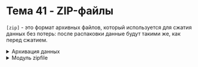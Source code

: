 # Тема 41 - ZIP-файлы

`[zip]` - это формат архивных файлов, который используется для сжатия данных без потерь: после распаковки данные будут такими же, как перед сжатием. 

<details>
  <summary>Архивация данных</summary>

1. `[Архивация данных]` - это упаковка нескольких файлов в один файл или поток — архив.  
   
3. `[Архивный файл]` - это специальным образом организованный файл, содержащий в себе один или несколько файлов в сжатом или несжатом виде и служебную информацию об именах файлов, дате и времени их создания или модификации, размерах и т.д.  
   
4. `[Степень сжатия файла]` - это мера того, насколько сильно файл был сжат при процессе архивации или сжатия данных. Это обычно выражается в процентах или в коэффициенте сжатия.  

Чем выше степень сжатия, тем больше данных удалено или сокращено в файле, и, следовательно, меньше размер файла. Например, если файл изначально был 100 МБ и после сжатия его размер составляет 20 МБ, это означает, что файл сжался до 20% от своего исходного размера, и его степень сжатия составляет 80%.

5. `[Архивация (упаковка)]` -  помещение (загрузка) исходных файлов в архивный файл в сжатом или несжатом виде.  

6. `[Разархивация (распаковка)]` - то процесс извлечения файлов из архивного файла обратно в их исходное состояние после архивации.

7. `[Архиваторы]` -  это программы или инструменты, которые предназначены для создания, открытия, просмотра, изменения, извлечения и управления архивными файлами (WinRAR, 7-Zip, WinZip, PeaZip, и другие).

#

### Отличие сжатия от архивации:

`[Сжатие файла]:`

- Сжатие файла - это процесс уменьшения размера файла путем удаления избыточных или повторяющихся данных без объединения с другими файлами.  
- Цель сжатия файла - уменьшить его размер, чтобы сэкономить место на диске или ускорить передачу файла через сеть.  
- Сжатие обычно применяется к одному файлу, и результатом процесса является сжатый файл.


`[Архивайия файла]:`

- Архивация файла - это процесс объединения одного или нескольких файлов в один архивный файл с последующим сжатием данных.  
- Цель архивации - уменьшить размер группы файлов и/или организовать их в один файл для удобства хранения и передачи.  
- Архивация может включать в себя сжатие файлов, но также может включать другие операции, такие как шифрование данных или добавление метаданных к файлам.  
- Результатом процесса архивации является архивный файл, который содержит один или несколько файлов в сжатом виде.

Таким образом, основное различие между сжатием файла и архивацией файла заключается в том, что сжатие применяется к одному файлу для уменьшения его размера, в то время как архивация объединяет несколько файлов в один архивный файл для упрощения управления данными.


</details>
<details>
  <summary>Модуль zipfile</summary>

`[zipfile]` - модуль предоставляет инструменты для работы с ZIP-архивами. Основное преимущество данного модуля заключается в том, что он позволяет работать с архивом, как с обычной папкой, содержащей файлы и другие каталоги.

- `[ZipFile(filename, mode='r', compression=ZIP_STORED, allowZip64=True)]` - это основной объект, предоставляемый модулем zipfile, который позволяет работать с zip архивами в Python.

     - `[filename]`
     - `[zipfile]`
     - `[zipfile]`
     - `[zipfile]`

Объекты ZipFile похожи на файловые объекты, возвращаемые функцией open()

```
from zipfile import ZipFile

with ZipFile('test.zip') as zip_file:
    pass
```
#
### Основные методы Модуля zipfile  

1. `[printdir()]` - 

</details>
